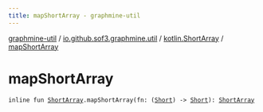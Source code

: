 ```yaml
---
title: mapShortArray - graphmine-util
---
```


[graphmine-util](../../index.html) / [io.github.sof3.graphmine.util](../index.html) / [kotlin.ShortArray](index.html) / [mapShortArray](./map-short-array.html)

# mapShortArray

`inline fun `[`ShortArray`](https://kotlinlang.org/api/latest/jvm/stdlib/kotlin/-short-array/index.html)`.mapShortArray(fn: (`[`Short`](https://kotlinlang.org/api/latest/jvm/stdlib/kotlin/-short/index.html)`) -> `[`Short`](https://kotlinlang.org/api/latest/jvm/stdlib/kotlin/-short/index.html)`): `[`ShortArray`](https://kotlinlang.org/api/latest/jvm/stdlib/kotlin/-short-array/index.html)